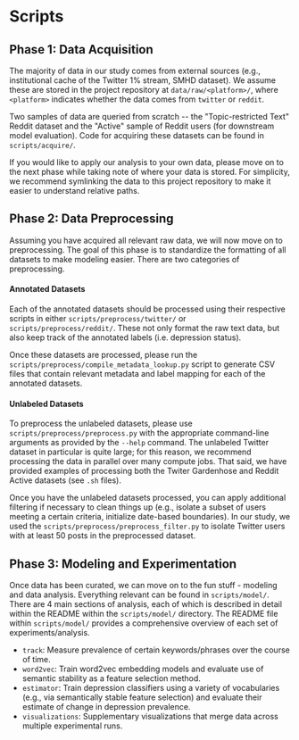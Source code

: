 # Scripts

## Phase 1: Data Acquisition

The majority of data in our study comes from external sources (e.g., institutional cache of the Twitter 1% stream, SMHD dataset). We assume these are stored in the project repository at `data/raw/<platform>/`, where `<platform>` indicates whether the data comes from `twitter` or `reddit`.

Two samples of data are queried from scratch -- the "Topic-restricted Text" Reddit dataset and the "Active" sample of Reddit users (for downstream model evaluation). Code for acquiring these datasets can be found in `scripts/acquire/`.

If you would like to apply our analysis to your own data, please move on to the next phase while taking note of where your data is stored. For simplicity, we recommend symlinking the data to this project repository to make it easier to understand relative paths.

## Phase 2: Data Preprocessing

Assuming you have acquired all relevant raw data, we will now move on to preprocessing. The goal of this phase is to standardize the formatting of all datasets to make modeling easier. There are two categories of preprocessing.

#### Annotated Datasets

Each of the annotated datasets should be processed using their respective scripts in either `scripts/preprocess/twitter/` or `scripts/preprocess/reddit/`. These not only format the raw text data, but also keep track of the annotated labels (i.e. depression status).

Once these datasets are processed, please run the `scripts/preprocess/compile_metadata_lookup.py` script to generate CSV files that contain relevant metadata and label mapping for each of the annotated datasets.

#### Unlabeled Datasets

To preprocess the unlabeled datasets, please use `scripts/preprocess/preprocess.py` with the appropriate command-line arguments as provided by the `--help` command. The unlabeled Twitter dataset in particular is quite large; for this reason, we recommend processing the data in parallel over many compute jobs. That said, we have provided examples of processing both the Twiter Gardenhose and Reddit Active datasets (see `.sh` files).

Once you have the unlabeled datasets processed, you can apply additional filtering if necessary to clean things up (e.g., isolate a subset of users meeting a certain criteria, initialize date-based boundaries). In our study, we used the `scripts/preprocess/preprocess_filter.py` to isolate Twitter users with at least 50 posts in the preprocessed dataset.

## Phase 3: Modeling and Experimentation

Once data has been curated, we can move on to the fun stuff - modeling and data analysis. Everything relevant can be found in `scripts/model/`. There are 4 main sections of analysis, each of which is described in detail within the README within the `scripts/model/` directory. The README file within `scripts/model/` provides a comprehensive overview of each set of experiments/analysis.

* `track`: Measure prevalence of certain keywords/phrases over the course of time.
* `word2vec`: Train word2vec embedding models and evaluate use of semantic stability as a feature selection method.
* `estimator`: Train depression classifiers using a variety of vocabularies (e.g., via semantically stable feature selection) and evaluate their estimate of change in depression prevalence.
* `visualizations`: Supplementary visualizations that merge data across multiple experimental runs.